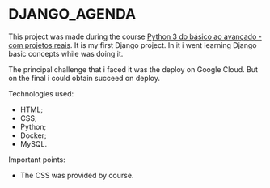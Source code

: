 # DJANGO_AGENDA

This project was made during the course [Python 3 do básico ao avançado - com projetos reais](https://www.udemy.com/course/python-3-do-zero-ao-avancado/?couponCode=ST19MT121224). It is my first Django project.  In it i went learning Django basic concepts while was doing it. 

The principal challenge that i faced it was the deploy on Google Cloud. But on the final i could obtain succeed on deploy. 

Technologies used:

- HTML;
- CSS;
- Python;
- Docker;
- MySQL.

Important points: 

- The CSS was provided by course.
